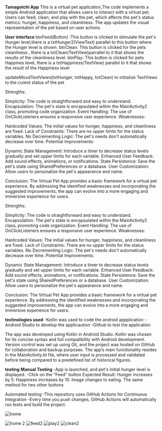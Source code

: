 **Tamagotchi App**
This is a virtual pet application,The code implements a simple Android application that allows users to interact with a virtual pet. Users can feed, clean, and play with the pet, which affects the pet's status metrics: hunger, happiness, and cleanliness. The app updates the visual representation of the pet based on user actions.

**User interface**
btnFeed(Button) :This button is clicked to stimulate the pet's Hunger level,there is a txtHunger2(ViewText) parallel to this button where the Hunger level is shown.
btnClean: This button is clicked for the pets cleanliness , there is a txtClean(TextView)parrallel to it that shows the results of the cleanliness level.
btnPlay: This button is clicked for pets Happines level, there is a txtHappiness(TextView) parallel to it that shows the result of the Happiness level

updateMoodTextViews(txtHunger, txtHappy, txtClean) to initialize TextViews to the curent status of the pet

Strengths:

Simplicity: The code is straightforward and easy to understand. Encapsulation: The pet's state is encapsulated within the MainActivity2 class, promoting code organization. Event Handling: The use of OnClickListeners ensures a responsive user experience. Weaknesses:

Hardcoded Values: The initial values for hunger, happiness, and cleanliness are fixed. Lack of Constraints: There are no upper limits for the status variables. No Decrementing Logic: The pet's needs don't automatically decrease over time. Potential Improvements:

Dynamic State Management: Introduce a timer to decrease status levels gradually and set upper limits for each variable. Enhanced User Feedback: Add sound effects, animations, or notifications. State Persistence: Save the pet's state using SharedPreferences or a database. User Customization: Allow users to personalize the pet's appearance and name.

Conclusion: The Virtual Pet App provides a basic framework for a virtual pet experience. By addressing the identified weaknesses and incorporating the suggested improvements, the app can evolve into a more engaging and immersive experience for users.

Strengths:

Simplicity: The code is straightforward and easy to understand. Encapsulation: The pet's state is encapsulated within the MainActivity2 class, promoting code organization. Event Handling: The use of OnClickListeners ensures a responsive user experience. Weaknesses:

Hardcoded Values: The initial values for hunger, happiness, and cleanliness are fixed. Lack of Constraints: There are no upper limits for the status variables. No Decrementing Logic: The pet's needs don't automatically decrease over time. Potential Improvements:

Dynamic State Management: Introduce a timer to decrease status levels gradually and set upper limits for each variable. Enhanced User Feedback: Add sound effects, animations, or notifications. State Persistence: Save the pet's state using SharedPreferences or a database. User Customization: Allow users to personalize the pet's appearance and name.

Conclusion: The Virtual Pet App provides a basic framework for a virtual pet experience. By addressing the identified weaknesses and incorporating the suggested improvements, the app can evolve into a more engaging and immersive experience for users.


**technologies used**
-Kotlin was used to code the android appplication
-Android Studio to develop the applicaution
-Github to test the application

The app was developed using Kotlin in Android Studio. Kotlin was chosen for its concise syntax and full compatibility with Android development. Version control was set up using Git, and the project was hosted on GitHub for collaboration and backup purposes. The app’s main functionality resides in the MainActivity.kt file, where user input is processed and validated before being compared to a predefined list of historical figures.

**testing**
**Manual Testing**
-App is launched, and pet's initial hunger level is displayed.
-Click on the "Feed" button
Expected Result:
Hunger increases by 5.
Happiness increases by 10.
Image changes to eating.
The same method for two other buttons

Automated testing
-This repository uses GitHub Actions for Continuous Integration 
-Every time you push changes, GitHub Actions will automatically run tests and build the project.


![home](https://github.com/user-attachments/assets/8bdac51c-413b-4fa2-a64d-6387c4b5442f)

![home 2](https://github.com/user-attachments/assets/6c09f198-15cf-47db-b0e5-fa0e8e96eccf)
![feed2](https://github.com/user-attachments/assets/f0f0aab1-b70c-492d-824b-2261f717f2e0)
![play2](https://github.com/user-attachments/assets/365ed477-f465-4332-b86b-1100f81aa189)
![clean2](https://github.com/user-attachments/assets/a1c32b53-0a8d-423b-917d-0153805d0840)
